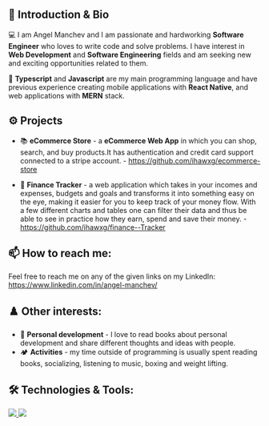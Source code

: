 ## 👋 Introduction & Bio

💻 I am Angel Manchev and I am passionate and hardworking <strong>Software Engineer</strong> who loves to write code and solve problems. I have interest in <strong>Web Development</strong> and <strong>Software Engineering</strong> fields and am seeking new and exciting opportunities related to them.

🧠 <strong>Typescript</strong> and <strong>Javascript</strong> are my main programming language and have previous experience creating mobile applications with <strong>React Native</strong>, and web applications with <strong>MERN</strong> stack.

## ⚙️ Projects

- 📚 <strong>eCommerce Store</strong> - a <strong>eCommerce Web App</strong> in which you can shop, search, and buy products.It has authentication and credit card support connected to a stripe account. - https://github.com/ihawxg/ecommerce-store

- 🥙 <strong>Finance Tracker</strong> - a web application which takes in your incomes and expenses, budgets and goals and transforms it into something easy on the eye, making it easier for you to keep track of your money flow. With a few different charts and tables one can filter their data and thus be able to see in practice how they earn, spend and save their money. - https://github.com/ihawxg/finance--Tracker

## 📫 How to reach me:

Feel free to reach me on any of the given links on my LinkedIn: https://www.linkedin.com/in/angel-manchev/

## ♟️ Other interests:

- 🎯 <strong>Personal development</strong> - I love to read books about personal development and share different thoughts and ideas with people.
- 🏕️ <strong>Activities</strong> - my time outside of programming is usually spent reading books, socializing, listening to music, boxing and weight lifting.

## 🛠️ Technologies & Tools:

<a href="https://skillicons.dev">
   <img src="https://skillicons.dev/icons?i=react,ts,js,nodejs,sass,css,html,express" />
</a>
<a href="https://skillicons.dev">
   <img src="https://skillicons.dev/icons?i=firebase,redux,bootstrap,tailwind,git,github" />
</a>
